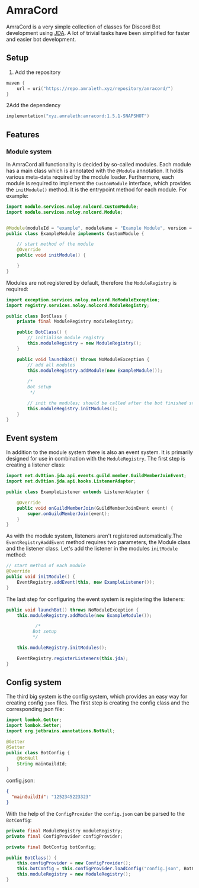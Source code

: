 # AmraCord

AmraCord is a very simple collection of classes for Discord Bot development
using [JDA](https://github.com/discord-jda/JDA). A lot of trivial tasks have been simplified for faster and easier bot
development.

## Setup

1. Add the repository

```kotlin
maven {
    url = uri("https://repo.amraleth.xyz/repository/amracord/")
}
```

2Add the dependency

```kotlin
implementation("xyz.amraleth:amracord:1.5.1-SNAPSHOT")
```

## Features

### Module system

In AmraCord all functionality is decided by so-called modules. Each module has a main class which is annotated with
the ``@Module`` annotation. It holds various meta-data required by the module loader. Furthermore, each module is
required to implement the ``CustomModule`` interface, which provides the ``initModule()`` method. It is the entrypoint
method for each module. For example:

```java
import module.services.noloy.nolcord.CustomModule;
import module.services.noloy.nolcord.Module;


@Module(moduleId = "example", moduleName = "Example Module", version = "1.0", description = "An example module for previewing the module system")
public class ExampleModule implements CustomModule {

    // start method of the module
    @Override
    public void initModule() {

    }
}
```

Modules are not registered by default, therefore the ``ModuleRegistry`` is required:

```java
import exception.services.noloy.nolcord.NoModuleException;
import registry.services.noloy.nolcord.ModuleRegistry;

public class BotClass {
    private final ModuleRegistry moduleRegistry;

    public BotClass() {
        // initialise module registry
        this.moduleRegistry = new ModuleRegistry();
    }

    public void launchBot() throws NoModuleException {
        // add all modules
        this.moduleRegistry.addModule(new ExampleModule());
        
        /*
        Bot setup
         */

        // init the modules; should be called after the bot finished starting
        this.moduleRegistry.initModules();
    }
}

```

## Event system

In addition to the module system there is also an event system. It is primarily designed for use in combination with
the ``ModuleRegistry``. The first step is creating a listener class:

```java
import net.dv8tion.jda.api.events.guild.member.GuildMemberJoinEvent;
import net.dv8tion.jda.api.hooks.ListenerAdapter;

public class ExampleListener extends ListenerAdapter {

    @Override
    public void onGuildMemberJoin(GuildMemberJoinEvent event) {
        super.onGuildMemberJoin(event);
    }
}
```

As with the module system, listeners aren't registered automatically.The ``EventRegistry#addEvent`` method requires two
parameters, the Module class and the listener class. Let's add the listener in the
modules ``initModule`` method:

```java
// start method of each module
@Override
public void initModule() {
    EventRegistry.addEvent(this, new ExampleListener());
}
```

The last step for configuring the event system is registering the listeners:

```java
public void launchBot() throws NoModuleException {
    this.moduleRegistry.addModule(new ExampleModule());

           /*
          Bot setup
          */

    this.moduleRegistry.initModules();

    EventRegistry.registerListeners(this.jda);
}
```

## Config system

The third big system is the config system, which provides an easy way for creating config ``json`` files. The first step
is creating the config class and the corresponding json file:

```java
import lombok.Getter;
import lombok.Setter;
import org.jetbrains.annotations.NotNull;

@Getter
@Setter
public class BotConfig {
    @NotNull
    String mainGuildId;
}
```

config.json:

```json
{
  "mainGuildId": "1252345223323"
}
```

With the help of the ``ConfigProvider`` the ``config.json`` can be parsed to the ``BotConfig``:

```java
private final ModuleRegistry moduleRegistry;
private final ConfigProvider configProvider;

private final BotConfig botConfig;

public BotClass() {
    this.configProvider = new ConfigProvider();
    this.botConfig = this.configProvider.loadConfig("config.json", BotConfig.class);
    this.moduleRegistry = new ModuleRegistry();
}
```